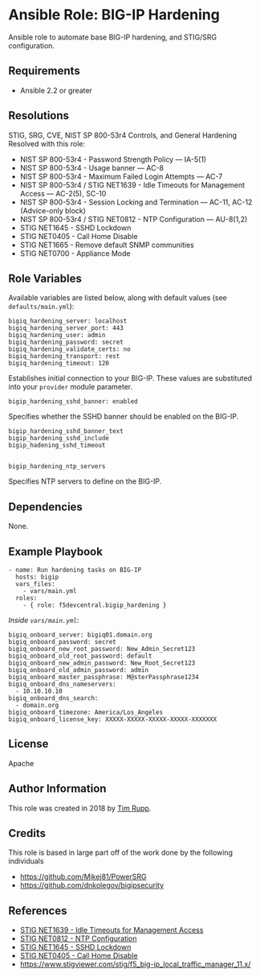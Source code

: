 # Ansible Role: BIG-IP Hardening

Ansible role to automate base BIG-IP hardening, and STIG/SRG configuration.

## Requirements

* Ansible 2.2 or greater

## Resolutions

STIG, SRG, CVE, NIST SP 800-53r4 Controls, and General Hardening Resolved with
this role:

  * NIST SP 800-53r4 - Password Strength Policy — IA-5(1)
  * NIST SP 800-53r4 - Usage banner — AC-8
  * NIST SP 800-53r4 - Maximum Failed Login Attempts — AC-7
  * NIST SP 800-53r4 / STIG NET1639 - Idle Timeouts for Management Access — AC-2(5), SC-10
  * NIST SP 800-53r4 - Session Locking and Termination — AC-11, AC-12 (Advice-only block)
  * NIST SP 800-53r4 / STIG NET0812 - NTP Configuration — AU-8(1,2)
  * STIG NET1645 - SSHD Lockdown
  * STIG NET0405 - Call Home Disable
  * STIG NET1665 - Remove default SNMP communities
  * STIG NET0700 - Appliance Mode

## Role Variables

Available variables are listed below, along with default values (see `defaults/main.yml`):

    bigiq_hardening_server: localhost
    bigiq_hardening_server_port: 443
    bigiq_hardening_user: admin
    bigiq_hardening_password: secret
    bigiq_hardening_validate_certs: no
    bigiq_hardening_transport: rest
    bigiq_hardening_timeout: 120

Establishes initial connection to your BIG-IP. These values are substituted into
your ``provider`` module parameter.

    bigip_hardening_sshd_banner: enabled

Specifies whether the SSHD banner should be enabled on the BIG-IP.

    bigip_hardening_sshd_banner_text
    bigip_hardening_sshd_include
    bigip_hadening_sshd_timeout


    bigip_hardening_ntp_servers

Specifies NTP servers to define on the BIG-IP.


## Dependencies

None.

## Example Playbook

    - name: Run hardening tasks on BIG-IP
      hosts: bigip
      vars_files:
        - vars/main.yml
      roles:
        - { role: f5devcentral.bigip_hardening }

*Inside `vars/main.yml`*:

    bigiq_onboard_server: bigiq01.domain.org
    bigiq_onboard_password: secret
    bigiq_onboard_new_root_password: New_Admin_Secret123
    bigiq_onboard_old_root_password: default
    bigiq_onboard_new_admin_password: New_Root_Secret123
    bigiq_onboard_old_admin_password: admin
    bigiq_onboard_master_passphrase: M@sterPassphrase1234
    bigiq_onboard_dns_nameservers:
      - 10.10.10.10
    bigiq_onboard_dns_search:
      - domain.org
    bigiq_onboard_timezone: America/Los_Angeles
    bigiq_onboard_license_key: XXXXX-XXXXX-XXXXX-XXXXX-XXXXXXX

## License

Apache

## Author Information

This role was created in 2018 by [Tim Rupp](https://github.com/caphrim007).

## Credits

This role is based in large part off of the work done by the following
individuals

  * https://github.com/Mikej81/PowerSRG
  * https://github.com/dnkolegov/bigipsecurity

## References

* [STIG NET1639 - Idle Timeouts for Management Access](https://www.stigviewer.com/stig/free_space_optics_device/2013-03-14/finding/V-3014)
* [STIG NET0812 - NTP Configuration](https://www.stigviewer.com/stig/free_space_optics_device/2013-03-14/finding/V-23747)
* [STIG NET1645 - SSHD Lockdown](https://www.stigviewer.com/stig/wlan_bridge/2011-10-10/finding/V-5612)
* [STIG NET0405 - Call Home Disable](https://www.stigviewer.com/stig/infrastructure_router/2015-09-21/finding/V-28784)
* https://www.stigviewer.com/stig/f5_big-ip_local_traffic_manager_11.x/
